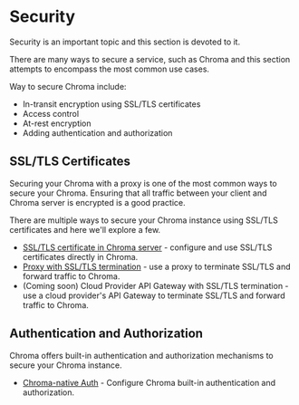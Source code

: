 # Security

Security is an important topic and this section is devoted to it.

There are many ways to secure a service, such as Chroma and this section attempts to encompass the most common use
cases.

Way to secure Chroma include:

- In-transit encryption using SSL/TLS certificates
- Access control
- At-rest encryption
- Adding authentication and authorization

## SSL/TLS Certificates

Securing your Chroma with a proxy is one of the most common ways to secure your Chroma.
Ensuring that all traffic between your client and Chroma server is encrypted is a good practice.

There are multiple ways to secure your Chroma instance using SSL/TLS certificates and here we'll explore a few.

- [SSL/TLS certificate in Chroma server](chroma-ssl-cert.md) - configure and use SSL/TLS certificates directly in Chroma.
- [Proxy with SSL/TLS termination](ssl-proxies.md) - use a proxy to terminate SSL/TLS and forward traffic to Chroma.
- (Coming soon) Cloud Provider API Gateway with SSL/TLS termination - use a cloud provider's API Gateway to terminate SSL/TLS and
  forward traffic to Chroma.

## Authentication and Authorization

Chroma offers built-in authentication and authorization mechanisms to secure your Chroma instance.

- [Chroma-native Auth](auth.md) - Configure Chroma built-in authentication and authorization.